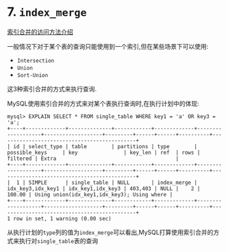 # 7. `index_merge`

[索引合并的访问方法介绍](https://github.com/rayallen20/howDoesMySQLWork/tree/main/%E7%AC%AC10%E7%AB%A0%20%E6%9D%A1%E6%9D%A1%E5%A4%A7%E8%B7%AF%E9%80%9A%E7%BD%97%E9%A9%AC--%E5%8D%95%E8%A1%A8%E8%AE%BF%E9%97%AE%E6%96%B9%E6%B3%95/8.%20%E6%B3%A8%E6%84%8F%E4%BA%8B%E9%A1%B9/2.%20%E7%B4%A2%E5%BC%95%E5%90%88%E5%B9%B6)

一般情况下对于某个表的查询只能使用到一个索引,但在某些场景下可以使用:

- `Intersection`
- `Union`
- `Sort-Union`

这3种索引合并的方式来执行查询.

MySQL使用索引合并的方式来对某个表执行查询时,在执行计划中的体现:

```
mysql> EXPLAIN SELECT * FROM single_table WHERE key1 = 'a' OR key3 = 'a';
+----+-------------+--------------+------------+-------------+-------------------+-------------------+---------+------+------+----------+---------------------------------------------+
| id | select_type | table        | partitions | type        | possible_keys     | key               | key_len | ref  | rows | filtered | Extra                                       |
+----+-------------+--------------+------------+-------------+-------------------+-------------------+---------+------+------+----------+---------------------------------------------+
|  1 | SIMPLE      | single_table | NULL       | index_merge | idx_key3,idx_key1 | idx_key1,idx_key3 | 403,403 | NULL |    2 |   100.00 | Using union(idx_key1,idx_key3); Using where |
+----+-------------+--------------+------------+-------------+-------------------+-------------------+---------+------+------+----------+---------------------------------------------+
1 row in set, 1 warning (0.00 sec)
```

从执行计划的`type`列的值为`index_merge`可以看出,MySQL打算使用索引合并的方式来执行对`single_table`表的查询
